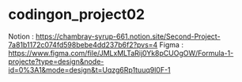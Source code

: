 # codingon_project02

Notion : https://chambray-syrup-661.notion.site/Second-Project-7a81b1172c074fd598bebe4dd237b6f2?pvs=4
Figma : https://www.figma.com/file/JMLxMLTaRij0Yk8pCUOgOW/Formula-1-projecte?type=design&node-id=0%3A1&mode=design&t=Uqzg6Rp1tuuq9l0F-1
